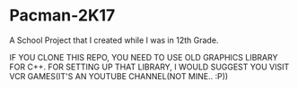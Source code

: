 # Pacman-2K17
A School Project that I created while I was in 12th Grade.

IF YOU CLONE THIS REPO, YOU NEED TO USE OLD GRAPHICS LIBRARY FOR C++.
FOR SETTING UP THAT LIBRARY, I WOULD SUGGEST YOU VISIT VCR GAMES(IT'S AN YOUTUBE CHANNEL(NOT MINE.. :P))
